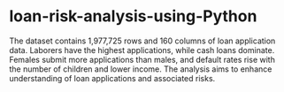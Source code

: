 # loan-risk-analysis-using-Python
The dataset contains 1,977,725 rows and 160 columns of loan application data. Laborers have the highest applications, while cash loans dominate. Females submit more applications than males, and default rates rise with the number of children and lower income. The analysis aims to enhance understanding of loan applications and associated risks.
